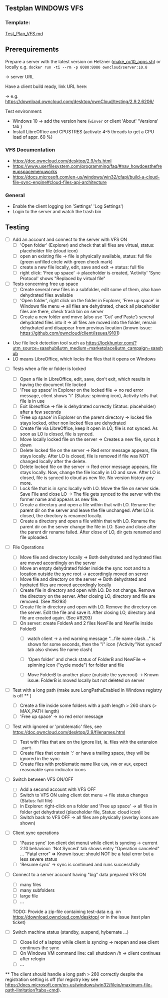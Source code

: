 ## Testplan WINDOWS VFS

### Template: 
[Test_Plan_VFS.md](https://github.com/owncloud/QA/blob/master/Desktop/Test_Plan_VFS.md)

## Prerequirements

Prepare a server with the latest version on Hetzner ([make_oc10_apps.sh](https://github.com/owncloud/QA/blob/master/tools/hetzner-deploy/make_oc10_apps.sh)) or locally e.g. `docker run -ti --rm -p 8080:8080 owncloud/server:10.8`

-> server URL

Have a client build ready, link URL here:

-> e.g. https://download.owncloud.com/desktop/ownCloud/testing/2.9.2.6206/

Test environment:
- Windows 10 -> add the version here (`winver` or client 'About' 'Versions' tab ) 
- Install LibreOffice and CPUSTRES (activate 4-5 threads to get a CPU load of appr. 60 %)

### VFS Documentation

- https://doc.owncloud.com/desktop/2.9/vfs.html
- https://www.userfilesystem.com/programming/faq/#nav_howdoesthefreeupspacemenuworks
- https://docs.microsoft.com/en-us/windows/win32/cfapi/build-a-cloud-file-sync-engine#cloud-files-api-architecture

### General

- Enable the client logging (on 'Settings' 'Log Settings')
- Login to the server and watch the trash bin

## Testing

* [ ] Add an account and connect to the server with VFS ON
  * [ ] 'Open folder' (Explorer) and check that all files are virtual, status: placeholder file (cloud icon)
  * [ ] open an existing file -> file is physically available, status: full file (green unfilled circle with green check mark)
  * [ ] create a new file locally, edit, save and exit -> status: full file
  * [ ] right click: 'Free up space' -> placeholder is created, 'Activity' 'Sync Protocol' shows "Replaced by virtual file" 
  
* [ ] Tests concerning free up space
  * [ ] Create several new files in a subfolder, edit some of them, also have dehydrated files available
  * [ ] 'Open folder', right click on the folder in Explorer, 'Free up space' in Windows file menu -> all files are dehydrated, check all placeholder files are there, check trash bin on server
  * [ ] Create a new folder and move (also use 'Cut' and'Paste') several dehydrated files into it -> all files are moved into the folder, remain dehydrated and disappear from previous location (known issue: https://github.com/owncloud/client/issues/9101)
     
- Use file lock detection tool such as https://lockhunter.com/?utm_source=saashub&utm_medium=marketplace&utm_campaign=saashub
- LO means LibreOffice, which locks the files that it opens on Windows

* [ ] Tests when a file or folder is locked
  * [ ] Open a file in LibreOffice, edit, save, don't exit, which results in having the document file locked
  * [ ] 'Free up space' in Explorer on the locked file -> no red error message, client shows "i" (Status: spinning icon), Activity tells that file is in use
  * [ ] Exit libreoffice -> file is dehydrated correctly (Status: placeholder) after a few seconds
  * [ ] 'Free up space' in Explorer on the parent directory -> locked file stays locked, other non locked files are dehydrated
  * [ ] Create file via LibreOffice, keep it open in LO, file is not synced. As soon as LO is closed, file is synced.
  * [ ] Move locally locked file on the server -> Creates a new file, syncs it down
  * [ ] Delete locked file on the server -> Red error message appears, file stays locally. After LO is closed, file is removed if file was NOT changed locally after the delete.
  * [ ] Delete locked file on the server -> Red error message appears, file stays locally. Now, change the file locally in LO and save. After LO is closed, file is synced to cloud as new file. No version history any more.
  * [ ] Lock file that is in sync locally with LO. Move the file on server side. Save File and close LO -> The file gets synced to the server with the former name and appears as new file.
  * [ ] Create a directory and open a file within that with LO. Rename the parent dir on the server and leave the file unchanged. After LO is closed, the directory is renamed locally.
  * [ ] Create a directory and open a file within that with LO. Rename the parent dir on the server change the file in LO. Save and close after the parent dir rename failed. After close of LO, dir gets renamed and file uploaded.

* [ ] File Operations
  * [ ] Move file and directory locally -> Both dehydrated and hydrated files are moved accordingly on the server
  * [ ] Move an empty dehydrated folder inside the sync root and to a location outside the sync root -> accordingly moved on server
  * [ ] Move file and directory on the server -> Both dehydrated and hydrated files are moved accordingly locally
  * [ ] Create file in directory and open with LO. Do not change. Remove the directory on the server. After closing LO, directory and file are removed. (See #9293)
  * [ ] Create file in directory and open with LO. Remove the directory on the server. Edit the file and save it. After closing LO, directory and file are created again. (See #9293)
  * [ ] On server: create FolderA and 2 files NewFile and Newfile inside FolderB
    * [ ] watch client -> a red warning message "...file name clash..." is shown for some seconds, then the "i" icon ('Activity''Not synced' tab also shows file name clash)
    * [ ] 'Open folder' and check status of FolderB and NewFile -> spinning icon ("cycle mode") for folder and file
    * [ ] Move FolderB to another place (outside the syncroot) -> Known issue: FolderB is moved locally but not deleted on server


* [ ] Test with a long path (make sure LongPathsEnabled in Windows registry is off ** )
  * [ ] Create a file inside some folders with a path length > 260 chars (> MAX_PATH length)
  * [ ] 'Free up space' -> no red error message
  
* [ ] Test with ignored or 'problematic' files, see https://doc.owncloud.com/desktop/2.9/filenames.html
  * [ ] Test with files that are on the ignore list, ie. files with the extension `.part`.
  * [ ] Create files that contain ':' or have a trailing space, they will be ignored in the sync
  * [ ] Create files with problematic name like `CON`, `PRN` or `AUX`, expect reasonable sync indicator icons

* [ ] Switch between VFS ON/OFF
  * [ ] Add a second account with VFS OFF
  * [ ] Switch to VFS ON using client dot menu -> file status changes (Status: full file)
  * [ ] in Explorer: right-click on a folder and 'Free up space' -> all files in folder get dehydrated (placeholder file, Status: cloud icon)
  * [ ] Switch back to VFS OFF -> all files are physically (overlay icons are shown)

* [ ] Client sync operations
  * [ ] 'Pause sync' (on client dot menu) while client is syncing  -> current 2.10 behaviour: 'Not Synced' tab shows entry "Operation canceled" ... "Fatal error" => Known issue: should NOT be a fatal error but a less severe status  
  * [ ] 'Resume sync' -> sync is continued and runs successfully

* [ ] Connect to a server account having "big" data prepared VFS ON
  * [ ] many files
  * [ ] many subfolders
  * [ ] large file
  * [ ] ...

  TODO: Provide a zip-file containing test-data e.g. on https://download.owncloud.com/desktop/ or in the issue (test plan ticket)

* [ ] Switch machine status (standby, suspend, hybernate ...)
  * [ ] Close lid of a laptop while client is syncing -> reopen and see client continues the sync 
  * [ ] On Windows VM command line: call shutdown /h -> client continues after relogin 
  * [ ] ...

** The client should handle a long path > 260 correctly despite the registration setting is off (for registry key see 
https://docs.microsoft.com/en-us/windows/win32/fileio/maximum-file-path-limitation?tabs=cmd).
  

